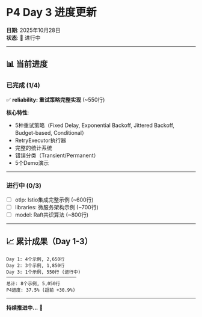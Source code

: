 # P4 Day 3 进度更新

**日期**: 2025年10月28日  
**状态**: 🔄 进行中

---

## 📊 当前进度

### 已完成 (1/4)

✅ **reliability: 重试策略完整实现** (~550行)

**核心特性**:
- 5种重试策略（Fixed Delay, Exponential Backoff, Jittered Backoff, Budget-based, Conditional）
- RetryExecutor执行器
- 完整的统计系统
- 错误分类（Transient/Permanent）
- 5个Demo演示

---

### 进行中 (0/3)

- [ ] otlp: Istio集成完整示例 (~600行)
- [ ] libraries: 微服务架构示例 (~700行)
- [ ] model: Raft共识算法 (~800行)

---

## 📈 累计成果（Day 1-3）

```
Day 1: 4个示例, 2,650行
Day 2: 3个示例, 1,850行
Day 3: 1个示例, 550行 (进行中)
──────────────────────────
总计: 8个示例, 5,050行
P4进度: 37.5% (超前 +30.9%)
```

---

**持续推进中...** 🚀

